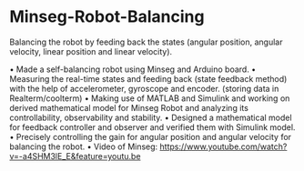 # Minseg-Robot-Balancing
Balancing the robot by feeding back the states (angular position, angular velocity, linear position and linear velocity).

•	Made a self-balancing robot using Minseg and Arduino board. 
•	Measuring the real-time states and feeding back (state feedback method) with the help of accelerometer, gyroscope and encoder. (storing data in Realterm/coolterm)
•	Making use of MATLAB and Simulink and working on derived mathematical model for Minseg Robot and analyzing its controllability, observability and stability. 
•	Designed a mathematical model for feedback controller and observer and verified them with Simulink model.
•	Precisely controlling the gain for angular position and angular velocity for balancing the robot.
•	Video of Minseg: https://www.youtube.com/watch?v=-a4SHM3lE_E&feature=youtu.be
